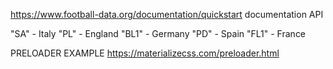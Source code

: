 https://www.football-data.org/documentation/quickstart
documentation API


"SA" - Italy
"PL" - England
"BL1" - Germany
"PD" - Spain
"FL1" - France


PRELOADER EXAMPLE
https://materializecss.com/preloader.html



